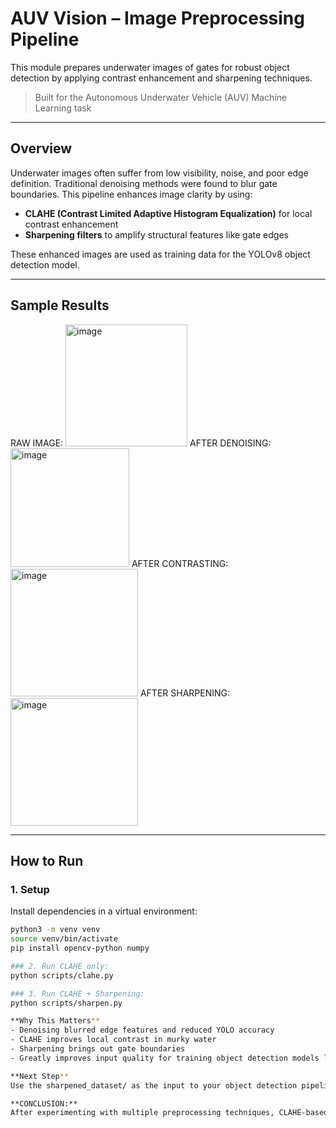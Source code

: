 # AUV Vision – Image Preprocessing Pipeline
This module prepares underwater images of gates for robust object detection by applying contrast enhancement and sharpening techniques.
> Built for the Autonomous Underwater Vehicle (AUV) Machine Learning task

---

## Overview

Underwater images often suffer from low visibility, noise, and poor edge definition. Traditional denoising methods were found to blur gate boundaries. This pipeline enhances image clarity by using:

- **CLAHE (Contrast Limited Adaptive Histogram Equalization)** for local contrast enhancement  
- **Sharpening filters** to amplify structural features like gate edges

These enhanced images are used as training data for the YOLOv8 object detection model.

---

## Sample Results
RAW IMAGE:	<img width="195" height="195" alt="image" src="https://github.com/user-attachments/assets/e93d07b3-859c-4062-b129-2c67b1ee047f" />
AFTER DENOISING: <img width="190" height="190" alt="image" src="https://github.com/user-attachments/assets/7e09a5a2-747e-4bd6-80d2-4a5c16845b1a" />
AFTER CONTRASTING:<img width="204" height="204" alt="image" src="https://github.com/user-attachments/assets/0fe0898e-0c10-437f-a21e-1bd18e57f74f" />
AFTER SHARPENING:<img width="204" height="204" alt="image" src="https://github.com/user-attachments/assets/94aea8f3-2b76-4bfd-959a-5eeff46bc4e9" />

---

## How to Run

### 1. Setup

Install dependencies in a virtual environment:
```bash
python3 -m venv venv
source venv/bin/activate
pip install opencv-python numpy

### 2. Run CLAHE only:
python scripts/clahe.py

### 3. Run CLAHE + Sharpening:
python scripts/sharpen.py

**Why This Matters**
- Denoising blurred edge features and reduced YOLO accuracy
- CLAHE improves local contrast in murky water
- Sharpening brings out gate boundaries
- Greatly improves input quality for training object detection models like YOLOv8

**Next Step**
Use the sharpened_dataset/ as the input to your object detection pipeline (e.g., Roboflow → YOLOv8 training).

**CONCLUSION:**
After experimenting with multiple preprocessing techniques, CLAHE-based contrast enhancement combined with light sharpening provided the most effective results for underwater gate images. Unlike traditional denoising, which blurred critical features, this approach improved edge clarity without loss of detail — significantly aiding visual recognition. These enhanced images form the foundation for robust YOLOv8-based object detection and anomaly filtering in future training phases.
